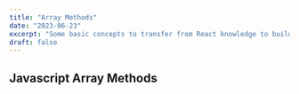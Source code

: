 ```yaml
---
title: "Array Methods"
date: "2023-06-23"
excerpt: "Some basic concepts to transfer from React knowledge to building SwiftUI apps"
draft: false
---
```


## Javascript Array Methods
